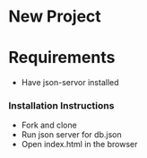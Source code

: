 # New Project

# Requirements

- Have json-servor installed

### Installation Instructions

- Fork and clone
- Run json server for db.json
- Open index.html in the browser
